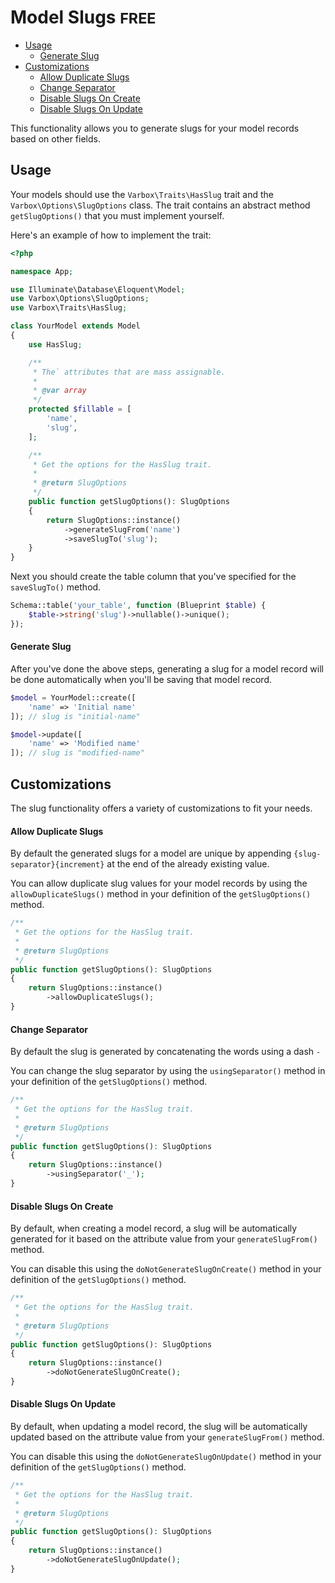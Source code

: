 <h1>Model Slugs <small class="free">FREE</small></h1>

- [Usage](#usage)
    - [Generate Slug](#generate-slug)
- [Customizations](#customizations)
    - [Allow Duplicate Slugs](#allow-duplicate-slugs)
    - [Change Separator](#change-separator)
    - [Disable Slugs On Create](#disable-slugs-on-create)
    - [Disable Slugs On Update](#disable-slugs-on-update)

<p id="first-p">
This functionality allows you to generate slugs for your model records based on other fields.
</p>   

<a name="usage"></a>
## Usage

Your models should use the `Varbox\Traits\HasSlug` trait and the `Varbox\Options\SlugOptions` class. 
The trait contains an abstract method `getSlugOptions()` that you must implement yourself.   

Here's an example of how to implement the trait:

```php
<?php

namespace App;

use Illuminate\Database\Eloquent\Model;
use Varbox\Options\SlugOptions;
use Varbox\Traits\HasSlug;

class YourModel extends Model
{
    use HasSlug;

    /**
     * The` attributes that are mass assignable.
     *
     * @var array
     */
    protected $fillable = [
        'name',
        'slug',
    ];

    /**
     * Get the options for the HasSlug trait.
     *
     * @return SlugOptions
     */
    public function getSlugOptions(): SlugOptions
    {
        return SlugOptions::instance()
            ->generateSlugFrom('name')
            ->saveSlugTo('slug');
    }
}
```

Next you should create the table column that you've specified for the `saveSlugTo()` method.

```php
Schema::table('your_table', function (Blueprint $table) {
    $table->string('slug')->nullable()->unique();
});
```

<a name="generate-slug"></a>
#### Generate Slug

After you've done the above steps, generating a slug for a model record will be done automatically when you'll be saving that model record.

```php
$model = YourModel::create([
    'name' => 'Initial name'
]); // slug is "initial-name"

$model->update([
    'name' => 'Modified name'
]); // slug is "modified-name"
``` 

<a name="customizations"></a>
## Customizations

The slug functionality offers a variety of customizations to fit your needs.

<a name="allow-duplicate-slugs"></a>
#### Allow Duplicate Slugs

By default the generated slugs for a model are unique by appending `{slug-separator}{increment}` at the end of the already existing value.

You can allow duplicate slug values for your model records by using the `allowDuplicateSlugs()` method in your definition of the `getSlugOptions()` method.

```php
/**
 * Get the options for the HasSlug trait.
 *
 * @return SlugOptions
 */
public function getSlugOptions(): SlugOptions
{
    return SlugOptions::instance()
        ->allowDuplicateSlugs();
}
```

<a name="change-separator"></a>
#### Change Separator

By default the slug is generated by concatenating the words using a dash `-`

You can change the slug separator by using the `usingSeparator()` method in your definition of the `getSlugOptions()` method.

```php
/**
 * Get the options for the HasSlug trait.
 *
 * @return SlugOptions
 */
public function getSlugOptions(): SlugOptions
{
    return SlugOptions::instance()
        ->usingSeparator('_');
}
```

<a name="disable-slugs-on-create"></a>
#### Disable Slugs On Create

By default, when creating a model record, a slug will be automatically generated for it based on the attribute value from your `generateSlugFrom()` method.

You can disable this using the `doNotGenerateSlugOnCreate()` method in your definition of the `getSlugOptions()` method.

```php
/**
 * Get the options for the HasSlug trait.
 *
 * @return SlugOptions
 */
public function getSlugOptions(): SlugOptions
{
    return SlugOptions::instance()
        ->doNotGenerateSlugOnCreate();
}
```

<a name="disable-slugs-on-update"></a>
#### Disable Slugs On Update

By default, when updating a model record, the slug will be automatically updated based on the attribute value from your `generateSlugFrom()` method.

You can disable this using the `doNotGenerateSlugOnUpdate()` method in your definition of the `getSlugOptions()` method.

```php
/**
 * Get the options for the HasSlug trait.
 *
 * @return SlugOptions
 */
public function getSlugOptions(): SlugOptions
{
    return SlugOptions::instance()
        ->doNotGenerateSlugOnUpdate();
}
```
